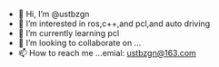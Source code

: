 - 👋 Hi, I’m @ustbzgn
- 👀 I’m interested in ros,c++,and pcl,and auto driving
- 🌱 I’m currently learning pcl 
- 💞️ I’m looking to collaborate on ...
- 📫 How to reach me ...emial: ustbzgn@163.com

<!---
ustbzgn/ustbzgn is a ✨ special ✨ repository because its `README.md` (this file) appears on your GitHub profile.
You can click the Preview link to take a look at your changes.
--->
